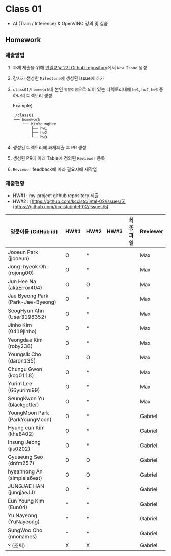 # Class 01

* AI (Train / Inference) & OpenVINO 강의 및 실습

## Homework

### 제출방법

1. 과제 제출을 위해 [인텔교육 2기 Github repository](https://github.com/kccistc/intel-02.git)에서 `New Issue` 생성

2. 강사가 생성한 `Milestone`에 생성된 Issue에 추가 

3. `class01/homework`내 본인 `영문이름`으로 되어 있는 디렉토리내에 `hw1`, `hw2`, `hw3` 중 하나의 디렉토리 생성

    Example)
    ```
    ./class01
    └── homework
        └── KimYoungHee
            ├── hw1
            ├── hw2
            └── hw3
    ```

4. 생성된 디렉토리에 과제제출 후 PR 생성

5. 생성된 PR에 아래 Table에 정의된 `Reviewer` 등록

6. `Reviewer` feedback에 따라 필요시에 재작업

### 제출현황

* HW#1 : my-project github repository 제출
* HW#2 : [https://github.com/kccistc/intel-02/issues/5](https://github.com/kccistc/intel-02/issues/5)

| 영문이름 (GitHub id)           | HW#1 | HW#2 | HW#3 | 최종 파일 | Reviewer |
|------------------------|------|------|------|----------|----------|
| Jooeun Park (jjooeun) | O | * |  |  | Max |
| Jong-hyeok Oh (rojong00) | O | * |  |  | Max |
| Jun Hee Na (akaError404) | O | O |  |  | Max |
| Jae Byeong Park (Park-Jae-Byeong) | O | * |  |  | Max |
| SeogHyun Ahn (User3198352) | O | * |  |  | Max |
| Jinho Kim (0419jinho) | O | * |  |  | Max |
| Yeongdae Kim (roby238) | O | * |  |  | Max |
| Youngsik Cho (daron135) | O | O |  |  | Max |
| Chungu Gwon (kcg0118) | O | * |  |  | Max |
| Yurim Lee (66yurimi99) | O | * |  |  | Max |
| SeungKwon Yu (blackgetter) | O | * |  |  | Max |
| YoungMoon Park (ParkYoungMoon) | O | * |  |  | Gabriel |
| Hyung eun Kim (khe8402) | O | * |  |  | Gabriel |
| Insung Jeong (jis0202) | O | * |  |  | Gabriel |
| Gyuseung Seo (dnfm257) | O | O |  |  | Gabriel |
| hyeanhong An (simpleis6est) | O | O |  |  | Gabriel |
| JUNGJAE HAN (jungjaeJJ) | O | * |  |  | Gabriel |
| Eun Young Kim (Eun04) | * | * |  |  | Gabriel |
| Yu Nayeong (YuNayeong) | * | * |  |  | Gabriel |
| SungWoo Cho (nnonames) | * | * |  |  | Gabriel |
| ? (조퇴)  | X | X |  |  | Gabriel |
